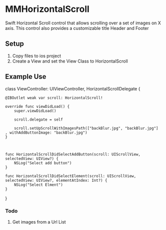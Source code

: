 # MMHorizontalScroll
Swift Horizontal Scroll control that allows scrolling over a set of images on X axis. This control also provides a customizable title Header and Footer

## Setup

1. Copy files to ios project
2. Create a View and set the View Class to HorizontalScroll


## Example Use

class ViewController: UIViewController, HorizontalScrollDelegate {

    
    @IBOutlet weak var scroll: HorizontalScroll!
    
    override func viewDidLoad() {
        super.viewDidLoad()
        
        scroll.delegate = self
        
        scroll.setUpScrollWithImagesPath(["backBlur.jpg", "backBlur.jpg"] , withAddButtonImage: "backBlur.jpg")
    }



    func HorizontalScrollDidSelectAddButton(scroll: UIScrollView, selectedView: UIView?) {
        NSLog("Select add button")
    }

    func HorizontalScrollDidSelectElement(scroll: UIScrollView, selectedView: UIView?, elementAtIndex: Int?) {
        NSLog("Select Elment")
    }
}


### Todo

1. Get images from a Url List

